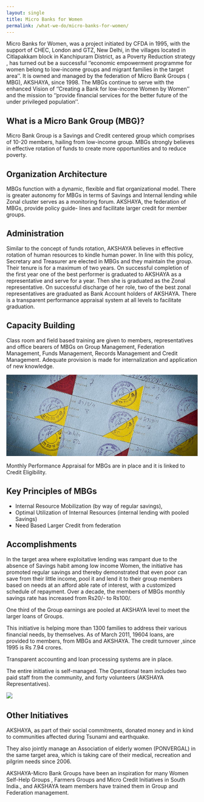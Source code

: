 ```yaml
---
layout: single
title: Micro Banks for Women
permalink: /what-we-do/micro-banks-for-women/
---
```


Micro Banks for Women, was a project initiated by CFDA in 1995, with the support of CHEC, London and GTZ, New Delhi, in the villages located in Citlapakkam block in Kanchipuram District, as a Poverty Reduction strategy , has turned out be a successful ‘’economic empowerment programme for women belong to low-income groups and migrant families in the target area’’. It is owned and managed by the federation of Micro Bank Groups ( MBG), AKSHAYA, since 1998. The MBGs continue to serve with the enhanced Vision of ‘’Creating a Bank for low-income Women by Women’’ and the mission to ‘’provide financial services for the better future of the under privileged population’’.

## What is a Micro Bank Group (MBG)?

Micro Bank Group is a Savings and Credit centered group which comprises of 10-20 members, hailing from low-income group. MBGs strongly believes in effective rotation of funds to create more opportunities and to reduce poverty.

## Organization Architecture

MBGs function with a dynamic, flexible and flat organizational model. There is greater autonomy for MBGs in terms of Savings and Internal lending while Zonal cluster serves as a monitoring forum. AKSHAYA, the federation of MBGs, provide policy guide- lines and facilitate larger credit for member groups.

## Administration

Similar to the concept of funds rotation, AKSHAYA believes in effective rotation of human resources to kindle human power. In line with this policy, Secretary and Treasurer are elected in MBGs and they maintain the group. Their tenure is for a maximum of two years. On successful completion of the first year one of the best performer is graduated to AKSHAYA as a representative and serve for a year. Then she is graduated as the Zonal representative. On successful discharge of her role, two of the best zonal representatives are graduated as Bank Account holders of AKSHAYA. There is a transparent performance appraisal system at all levels to facilitate graduation.

## Capacity Building

Class room and field based training are given to members, representatives and office bearers of MBGs on Group Management, Federation Management, Funds Management, Records Management and Credit Management. Adequate provision is made for internalization and application of new knowledge.

  ![](/images/Group-Performance-Score-Card.jpg)

Monthly Performance Appraisal for MBGs are in place and it is linked to Credit Eligibility.

## Key Principles of MBGs

* Internal Resource Mobilization (by way of regular savings),
* Optimal Utilization of Internal Resources (internal lending with pooled Savings)
* Need Based Larger Credit from federation

## Accomplishments

In the target area where exploitative lending was rampant due to the absence of Savings habit among low income Women, the initiative has promoted regular savings and thereby demonstrated that even poor can save from their little income, pool it and lend it to their group members based on needs at an afford able rate of interest, with a customized schedule of repayment. Over a decade, the members of MBGs monthly savings rate has increased from Rs20/- to Rs100/.

One third of the Group earnings are pooled at AKSHAYA level to meet the larger loans of Groups.

This initiative is helping more than 1300 families to address their various financial needs, by themselves. As of March 2011, 19604 loans, are provided to members, from MBGs and AKSHAYA. The credit turnover ,since 1995 is Rs 7.94 crores.

Transparent accounting and loan processing systems are in place.

The entire initiative is self-managed. The Operational team includes two paid staff from the community, and forty volunteers (AKSHAYA Representatives).

<img src="http://chart.apis.google.com/chart?chs=330x245&cht=p&chco=76A4FB|AA0033|FFFF88|C3D9FF|80C65A|E05AA4|224499|FF9900&chd=s:LFECBFJX&chdl=Consumption|Education|Health|Home+Appliances|Housing|Livelihoods|Family+Functions|Repayment+of+High+Interest+Loans&chp=4.5&chma=0,0,0,10|1" />

## Other Initiatives

AKSHAYA, as part of their social commitments, donated money and in kind to communities affected during Tsunami and earthquake.

They also jointly manage an Association of elderly women (PONVERGAL) in the same target area, which is taking care of their medical, recreation and pilgrim needs since 2006.

AKSHAYA-Micro Bank Groups have been an inspiration for many Women Self-Help Groups , Farmers Groups and Micro Credit Initiatives in South India., and AKSHAYA team members have trained them in Group and Federation management.
